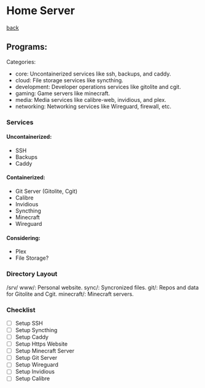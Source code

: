# Home Server

[back](../readme.md)

## Programs:

Categories:

- core: Uncontainerized services like ssh, backups, and caddy.
- cloud: File storage services like syncthing.
- development: Developer operations services like gitolite and cgit.
- gaming: Game servers like minecraft.
- media: Media services like calibre-web, invidious, and plex.
- networking: Networking services like Wireguard, firewall, etc.
### Services

#### Uncontainerized:

- SSH
- Backups
- Caddy

#### Containerized:

- Git Server (Gitolite, Cgit)
- Calibre
- Invidious
- Syncthing
- Minecraft
- Wireguard

#### Considering:

- Plex
- File Storage?

### Directory Layout

/srv/
  www/: Personal website.
  sync/: Syncronized files.
  git/: Repos and data for Gitolite and Cgit.
  minecraft/: Minecraft servers.

### Checklist

- [ ] Setup SSH
- [ ] Setup Syncthing
- [ ] Setup Caddy
- [ ] Setup Https Website
- [ ] Setup Minecraft Server
- [ ] Setup Git Server
- [ ] Setup Wireguard
- [ ] Setup Invidious
- [ ] Setup Calibre
